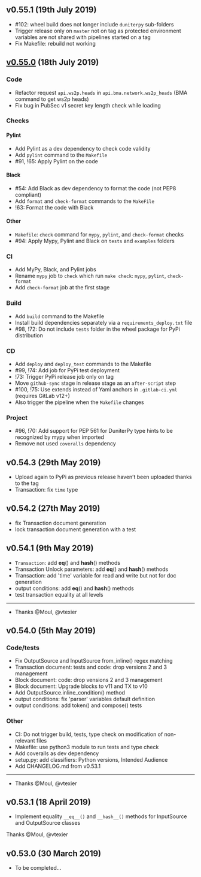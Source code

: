 ## v0.55.1 (19th July 2019)
- #102: wheel build does not longer include `duniterpy` sub-folders
- Trigger release only on `master` not on tag as protected environment variables are not shared with pipelines started on a tag
- Fix Makefile: rebuild not working

## [v0.55.0](https://git.duniter.org/clients/python/duniterpy/-/milestones/9) (18th July 2019)
### Code
- Refactor request `api.ws2p.heads` in `api.bma.network.ws2p_heads` (BMA command to get ws2p heads)
- Fix bug in PubSec v1 secret key length check while loading

### Checks
#### Pylint
- Add Pylint as a dev dependency to check code validity
- Add `pylint` command to the `Makefile`
- #91, !65: Apply Pylint on the code

#### Black
- #54: Add Black as dev dependency to format the code (not PEP8 compliant)
- Add `format` and `check-format` commands to the `MakeFile`
- !63: Format the code with Black

#### Other
- `Makefile`: `check` command for `mypy`, `pylint`, and `check-format` checks
- #94: Apply Mypy, Pylint and Black on `tests` and `examples` folders

### CI
- Add MyPy, Black, and Pylint jobs
- Rename `mypy` job to `check` which run `make check`: `mypy`, `pylint`, `check-format`
- Add `check-format` job at the first stage

### Build
- Add `build` command to the Makefile
- Install build dependencies separately via a `requirements_deploy.txt` file
- #98, !72: Do not include `tests` folder in the wheel package for PyPi distribution

### CD
- Add `deploy` and `deploy_test` commands to the Makefile
- #99, !74: Add job for PyPi test deployment
- !73: Trigger PyPi release job only on tag
- Move `github-sync` stage in release stage as an `after-script` step
- #100, !75: Use extends instead of Yaml anchors in `.gitlab-ci.yml` (requires GitLab v12+)
- Also trigger the pipeline when the `Makefile` changes

### Project
- #96, !70: Add support for PEP 561 for DuniterPy type hints to be recognized by mypy when imported
- Remove not used `coveralls` dependency

## v0.54.3 (29th May 2019)
- Upload again to PyPi as previous release haven’t been uploaded thanks to the tag
- Transaction: fix `time` type

## v0.54.2 (27th May 2019)
- fix Transaction document generation
- lock transaction document generation with a test

## v0.54.1 (9th May 2019)
- `Transaction`: add __eq__() and __hash__() methods
- Transaction Unlock parameters: add __eq__() and __hash__() methods
- Transaction: add 'time' variable for read and write but not for doc generation
- output conditions: add __eq__() and __hash__() methods
- test transaction equality at all levels

---

- Thanks @Moul, @vtexier

## v0.54.0 (5th May 2019)

### Code/tests
- Fix OutputSource and InputSource from_inline() regex matching
- Transaction document: tests and code: drop versions 2 and 3 management
- Block document: code: drop vensions 2 and 3 management
- Block document: Upgrade blocks to v11 and TX to v10
- Add OutputSource.inline_condition() method
- output conditions: fix 'parser' variables default definition
- output conditions: add token() and compose() tests

### Other
- CI: Do not trigger build, tests, type check on modification of non-relevant files
- Makefile: use python3 module to run tests and type check
- Add coveralls as dev dependency
- setup.py: add classifiers: Python versions, Intended Audience
- Add CHANGELOG.md from v0.53.1

---

- Thanks @Moul, @vtexier

## v0.53.1 (18 April 2019)

- Implement equality `__eq__()` and `__hash__()` methods for InputSource and OutputSource classes

Thanks @Moul, @vtexier

## v0.53.0 (30 March 2019)

- To be completed…
